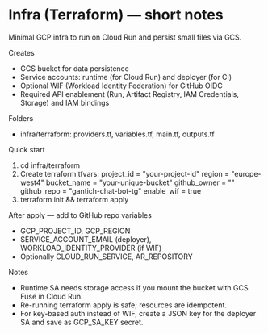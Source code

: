 # Infra (Terraform) — short notes

Minimal GCP infra to run on Cloud Run and persist small files via GCS.

Creates
- GCS bucket for data persistence
- Service accounts: runtime (for Cloud Run) and deployer (for CI)
- Optional WIF (Workload Identity Federation) for GitHub OIDC
- Required API enablement (Run, Artifact Registry, IAM Credentials, Storage) and IAM bindings

Folders
- infra/terraform: providers.tf, variables.tf, main.tf, outputs.tf

Quick start
1) cd infra/terraform
2) Create terraform.tfvars:
   project_id   = "your-project-id"
   region       = "europe-west4"
   bucket_name  = "your-unique-bucket"
   github_owner = "<owner>"
   github_repo  = "gantich-chat-bot-tg"
   enable_wif   = true
3) terraform init && terraform apply

After apply — add to GitHub repo variables
- GCP_PROJECT_ID, GCP_REGION
- SERVICE_ACCOUNT_EMAIL (deployer), WORKLOAD_IDENTITY_PROVIDER (if WIF)
- Optionally CLOUD_RUN_SERVICE, AR_REPOSITORY

Notes
- Runtime SA needs storage access if you mount the bucket with GCS Fuse in Cloud Run.
- Re-running terraform apply is safe; resources are idempotent.
- For key-based auth instead of WIF, create a JSON key for the deployer SA and save as GCP_SA_KEY secret.
